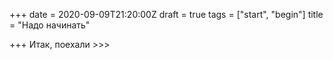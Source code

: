 +++
date = 2020-09-09T21:20:00Z
draft = true
tags = ["start", "begin"]
title = "Надо начинать"

+++
Итак, поехали >>>